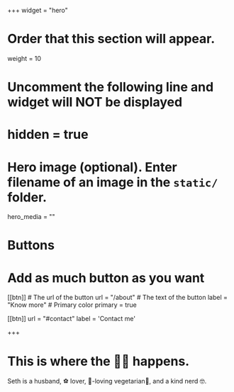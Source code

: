 +++
widget = "hero"
# Order that this section will appear.
weight = 10

# Uncomment the following line and widget will NOT be displayed
# hidden = true

# Hero image (optional). Enter filename of an image in the `static/` folder.
hero_media = ""

# Buttons
# Add as much button as you want
[[btn]]
	# The url of the button
  url = "/about"
	# The text of the button
  label = "Know more"
	# Primary color
	primary = true

[[btn]]
  url = "#contact"
  label = 'Contact me'

+++

# This is where the **👨‍💻** happens.

Seth is a husband, ⚽ lover, 🚗-loving vegetarian🥬, and a kind nerd 🤓.
